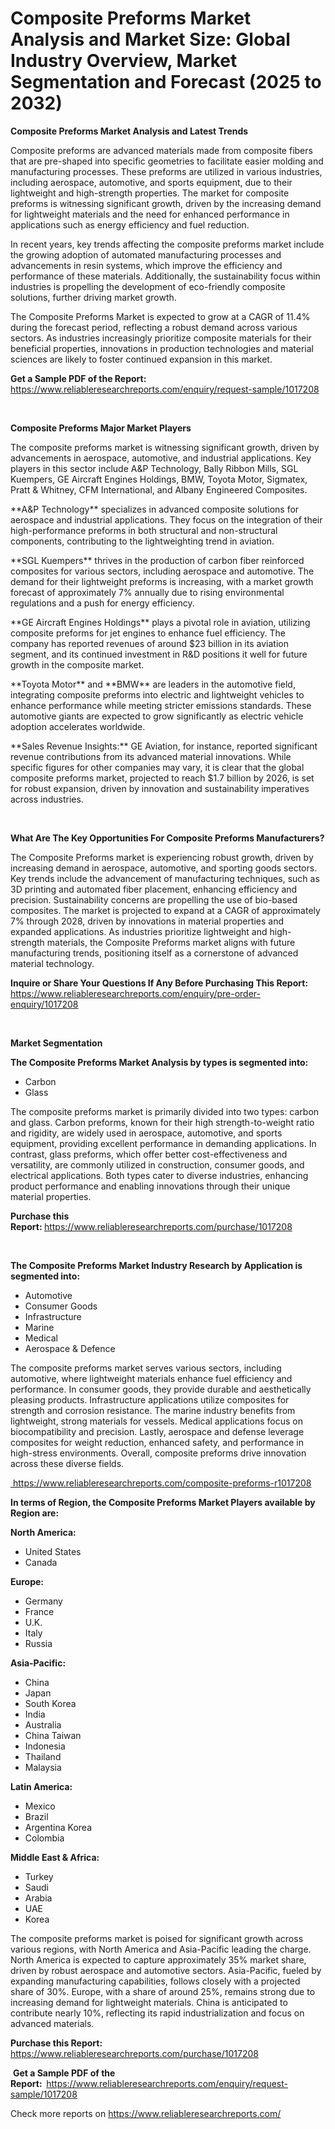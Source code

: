 <p><h1>Composite Preforms Market Analysis and Market Size: Global Industry Overview, Market Segmentation and Forecast (2025 to 2032)</h1></p><p><strong>Composite Preforms Market Analysis and Latest Trends</strong></p>
<p><p>Composite preforms are advanced materials made from composite fibers that are pre-shaped into specific geometries to facilitate easier molding and manufacturing processes. These preforms are utilized in various industries, including aerospace, automotive, and sports equipment, due to their lightweight and high-strength properties. The market for composite preforms is witnessing significant growth, driven by the increasing demand for lightweight materials and the need for enhanced performance in applications such as energy efficiency and fuel reduction.</p><p>In recent years, key trends affecting the composite preforms market include the growing adoption of automated manufacturing processes and advancements in resin systems, which improve the efficiency and performance of these materials. Additionally, the sustainability focus within industries is propelling the development of eco-friendly composite solutions, further driving market growth.</p><p>The Composite Preforms Market is expected to grow at a CAGR of 11.4% during the forecast period, reflecting a robust demand across various sectors. As industries increasingly prioritize composite materials for their beneficial properties, innovations in production technologies and material sciences are likely to foster continued expansion in this market.</p></p>
<p><strong>Get a Sample PDF of the Report:&nbsp;</strong> <a href="https://www.reliableresearchreports.com/enquiry/request-sample/1017208?utm_campaign=3124&utm_medium=2&utm_source=Github&utm_content=ia&utm_term=21032025&utm_id=composite-preforms">https://www.reliableresearchreports.com/enquiry/request-sample/1017208</a></p>
<p>&nbsp;</p>
<p><strong>Composite Preforms Major Market Players</strong></p>
<p><p>The composite preforms market is witnessing significant growth, driven by advancements in aerospace, automotive, and industrial applications. Key players in this sector include A&P Technology, Bally Ribbon Mills, SGL Kuempers, GE Aircraft Engines Holdings, BMW, Toyota Motor, Sigmatex, Pratt & Whitney, CFM International, and Albany Engineered Composites.</p><p>**A&P Technology** specializes in advanced composite solutions for aerospace and industrial applications. They focus on the integration of their high-performance preforms in both structural and non-structural components, contributing to the lightweighting trend in aviation.</p><p>**SGL Kuempers** thrives in the production of carbon fiber reinforced composites for various sectors, including aerospace and automotive. The demand for their lightweight preforms is increasing, with a market growth forecast of approximately 7% annually due to rising environmental regulations and a push for energy efficiency.</p><p>**GE Aircraft Engines Holdings** plays a pivotal role in aviation, utilizing composite preforms for jet engines to enhance fuel efficiency. The company has reported revenues of around $23 billion in its aviation segment, and its continued investment in R&D positions it well for future growth in the composite market.</p><p>**Toyota Motor** and **BMW** are leaders in the automotive field, integrating composite preforms into electric and lightweight vehicles to enhance performance while meeting stricter emissions standards. These automotive giants are expected to grow significantly as electric vehicle adoption accelerates worldwide.</p><p>**Sales Revenue Insights:** GE Aviation, for instance, reported significant revenue contributions from its advanced material innovations. While specific figures for other companies may vary, it is clear that the global composite preforms market, projected to reach $1.7 billion by 2026, is set for robust expansion, driven by innovation and sustainability imperatives across industries.</p></p>
<p>&nbsp;</p>
<p><strong>What Are The Key Opportunities For Composite Preforms Manufacturers?</strong></p>
<p><p>The Composite Preforms market is experiencing robust growth, driven by increasing demand in aerospace, automotive, and sporting goods sectors. Key trends include the advancement of manufacturing techniques, such as 3D printing and automated fiber placement, enhancing efficiency and precision. Sustainability concerns are propelling the use of bio-based composites. The market is projected to expand at a CAGR of approximately 7% through 2028, driven by innovations in material properties and expanded applications. As industries prioritize lightweight and high-strength materials, the Composite Preforms market aligns with future manufacturing trends, positioning itself as a cornerstone of advanced material technology.</p></p>
<p><strong>Inquire or Share Your Questions If Any Before Purchasing This Report:</strong> <a href="https://www.reliableresearchreports.com/enquiry/pre-order-enquiry/1017208?utm_campaign=3124&utm_medium=2&utm_source=Github&utm_content=ia&utm_term=21032025&utm_id=composite-preforms">https://www.reliableresearchreports.com/enquiry/pre-order-enquiry/1017208</a></p>
<p>&nbsp;</p>
<p><strong>Market Segmentation</strong></p>
<p><strong>The Composite Preforms Market Analysis by types is segmented into:</strong></p>
<p><ul><li>Carbon</li><li>Glass</li></ul></p>
<p><p>The composite preforms market is primarily divided into two types: carbon and glass. Carbon preforms, known for their high strength-to-weight ratio and rigidity, are widely used in aerospace, automotive, and sports equipment, providing excellent performance in demanding applications. In contrast, glass preforms, which offer better cost-effectiveness and versatility, are commonly utilized in construction, consumer goods, and electrical applications. Both types cater to diverse industries, enhancing product performance and enabling innovations through their unique material properties.</p></p>
<p><strong>Purchase this Report:&nbsp;</strong><a href="https://www.reliableresearchreports.com/purchase/1017208?utm_campaign=3124&utm_medium=2&utm_source=Github&utm_content=ia&utm_term=21032025&utm_id=composite-preforms">https://www.reliableresearchreports.com/purchase/1017208</a></p>
<p>&nbsp;</p>
<p><strong>The Composite Preforms Market Industry Research by Application is segmented into:</strong></p>
<p><ul><li>Automotive</li><li>Consumer Goods</li><li>Infrastructure</li><li>Marine</li><li>Medical</li><li>Aerospace & Defence</li></ul></p>
<p><p>The composite preforms market serves various sectors, including automotive, where lightweight materials enhance fuel efficiency and performance. In consumer goods, they provide durable and aesthetically pleasing products. Infrastructure applications utilize composites for strength and corrosion resistance. The marine industry benefits from lightweight, strong materials for vessels. Medical applications focus on biocompatibility and precision. Lastly, aerospace and defense leverage composites for weight reduction, enhanced safety, and performance in high-stress environments. Overall, composite preforms drive innovation across these diverse fields.</p></p>
<p><a href="https://www.reliableresearchreports.com/composite-preforms-r1017208?utm_campaign=3124&utm_medium=2&utm_source=Github&utm_content=ia&utm_term=21032025&utm_id=composite-preforms">&nbsp;https://www.reliableresearchreports.com/composite-preforms-r1017208</a></p>
<p><strong>In terms of Region, the Composite Preforms Market Players available by Region are:</strong></p>
<p>
    <p> <strong> North America: </strong>
        <ul>
            <li>United States</li>
            <li>Canada</li>
        </ul>
        </p> 
    <p> <strong> Europe: </strong>
        <ul>
            <li>Germany</li>
            <li>France</li>
            <li>U.K.</li>
            <li>Italy</li>
            <li>Russia</li>
        </ul>
        </p> 
    <p> <strong> Asia-Pacific: </strong>
        <ul>
            <li>China</li>
            <li>Japan</li>
            <li>South Korea</li>
            <li>India</li>
            <li>Australia</li>
            <li>China Taiwan</li>
            <li>Indonesia</li>
            <li>Thailand</li>
            <li>Malaysia</li>
        </ul>
        </p> 
    <p> <strong> Latin America: </strong>
        <ul>
            <li>Mexico</li>
            <li>Brazil</li>
            <li>Argentina Korea</li>
            <li>Colombia</li>
        </ul>
        </p> 
    <p> <strong> Middle East & Africa: </strong>
        <ul>
            <li>Turkey</li>
            <li>Saudi</li>
            <li>Arabia</li>
            <li>UAE</li>
            <li>Korea</li>
        </ul>
    </p>
    </p>
<p><p>The composite preforms market is poised for significant growth across various regions, with North America and Asia-Pacific leading the charge. North America is expected to capture approximately 35% market share, driven by robust aerospace and automotive sectors. Asia-Pacific, fueled by expanding manufacturing capabilities, follows closely with a projected share of 30%. Europe, with a share of around 25%, remains strong due to increasing demand for lightweight materials. China is anticipated to contribute nearly 10%, reflecting its rapid industrialization and focus on advanced materials.</p></p>
<p><strong>Purchase this Report: </strong><a href="https://www.reliableresearchreports.com/purchase/1017208?utm_campaign=3124&utm_medium=2&utm_source=Github&utm_content=ia&utm_term=21032025&utm_id=composite-preforms">https://www.reliableresearchreports.com/purchase/1017208</a></p>
<p>&nbsp;<strong>Get a Sample PDF of the Report:&nbsp;&nbsp;</strong><a href="https://www.reliableresearchreports.com/enquiry/request-sample/1017208?utm_campaign=3124&utm_medium=2&utm_source=Github&utm_content=ia&utm_term=21032025&utm_id=composite-preforms">https://www.reliableresearchreports.com/enquiry/request-sample/1017208</a></p>
<p><strong></strong></p>
<p>Check more reports on <a href="https://www.reliableresearchreports.com/?utm_campaign=3124&utm_medium=2&utm_source=Github&utm_content=ia&utm_term=21032025&utm_id=composite-preforms">https://www.reliableresearchreports.com/</a></p>